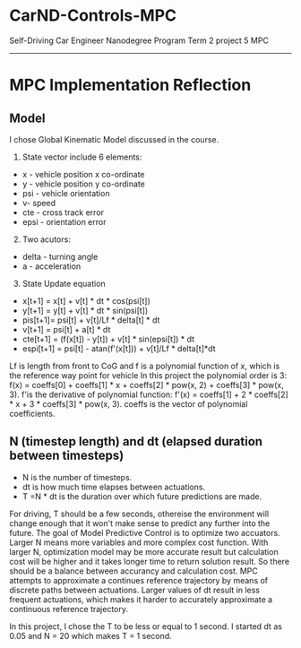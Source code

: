 # CarND-Controls-MPC
Self-Driving Car Engineer Nanodegree Program Term 2 project 5 MPC

---

# MPC Implementation Reflection

## Model
I chose Global Kinematic Model discussed in the course. 
1. State vector include 6 elements:
- x - vehicle position x co-ordinate
- y - vehicle position y co-ordinate
- psi - vehicle orientation
- v- speed
- cte - cross track error
- epsi - orientation error

2. Two acutors: 
- delta - turning angle
- a - acceleration 

3. State Update equation
- x[t+1] = x[t] + v[t] * dt * cos(psi[t])
- y[t+1] = y[t] + v[t] * dt * sin(psi[t])
- pis[t+1]= psi[t] + v[t]/Lf * delta[t] * dt
- v[t+1] = psi[t] + a[t] * dt
- cte[t+1] = (f(x[t]) - y[t]) + v[t] * sin(epsi[t]) * dt
- espi[t+1] = psi[t] - atan(f'(x[t])) + v[t]/Lf * delta[t]*dt

Lf is length from front to CoG and f is a polynomial function of x, which is the reference way point for vehicle In this project the polynomial order is 3: f(x) = coeffs[0] + coeffs[1] * x + coeffs[2] * pow(x, 2) + coeffs[3] * pow(x, 3). f'is the derivative of polynomial function: f'(x) = coeffs[1] + 2 * coeffs[2] * x + 3 * coeffs[3] * pow(x, 3). coeffs is the vector of polynomial coefficients.

## N (timestep length) and dt (elapsed duration between timesteps) 

- N is the number of timesteps. 
- dt is how much time elapses between actuations. 
- T =N * dt is the duration over which future predictions are made. 

For driving, T should be a few seconds, othereise the environment will change enough that it won't make sense to predict any further into the future.  The goal of Model Predictive Control is to optimize two accuators. Larger N means more variables and more complex cost function.  With larger N, optimization model may be more accurate result but calculation cost will be higher and it takes longer time to return solution result. So there should be a balance between accurancy and calculation cost.  MPC attempts to approximate a continues reference trajectory by means of discrete paths between actuations. Larger values of dt result in less frequent actuations, which makes it harder to accurately approximate a continuous reference trajectory.

In this project, I chose the T to be less or equal to 1 second. I started dt as 0.05 and N = 20 which makes T = 1 second. 






